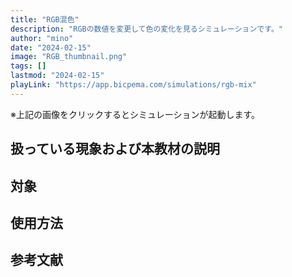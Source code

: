 ```yaml
---
title: "RGB混色"
description: "RGBの数値を変更して色の変化を見るシミュレーションです。"
author: "mino"
date: "2024-02-15"
image: "RGB_thumbnail.png"
tags: []
lastmod: "2024-02-15"
playLink: "https://app.bicpema.com/simulations/rgb-mix"
---
```

※上記の画像をクリックするとシミュレーションが起動します。

## 扱っている現象および本教材の説明

## 対象

## 使用方法

## 参考文献
